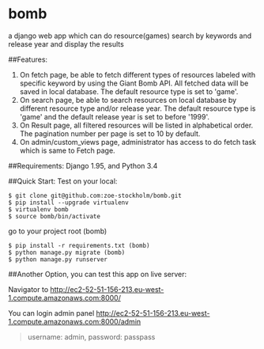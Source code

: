 # bomb
a django web app which can do resource(games) search by keywords and release year and display the results

##Features:
1. On fetch page, be able to fetch different types of resources labeled with specific keyword by using the Giant Bomb API. All fetched data will be saved in local database. The default resource type is set to 'game'.
2. On search page, be able to search resources on local database by different resource type and/or release year. The default resource type is 'game' and the default release year is set to before '1999'.
3. On Result page, all filtered resources will be listed in alphabetical order. The pagination number per page is set to 10 by default.
4. On admin/custom_views page, administrator has access to do fetch task which is same to Fetch page.

##Requirements:
Django 1.95, and Python 3.4

##Quick Start: Test on your local:
```
$ git clone git@github.com:zoe-stockholm/bomb.git
$ pip install --upgrade virtualenv
$ virtualenv bomb
$ source bomb/bin/activate
```
go to your project root (bomb)
```
$ pip install -r requirements.txt (bomb)
$ python manage.py migrate (bomb)
$ python manage.py runserver
```

##Another Option, you can test this app on live server:

Navigator to http://ec2-52-51-156-213.eu-west-1.compute.amazonaws.com:8000/

You can login admin panel http://ec2-52-51-156-213.eu-west-1.compute.amazonaws.com:8000/admin

>username: admin,
>password: passpass
